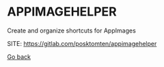 # APPIMAGEHELPER
 
 Create and organize shortcuts for AppImages
 
 SITE: https://gitlab.com/posktomten/appimagehelper

 [Go back](https://portable-linux-apps.github.io/apps.html)
